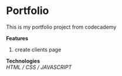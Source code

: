 Portfolio
=

This is my portfolio project from codecademy

**Features**
1. create clients page

**Technologies** \
*HTML / CSS / JAVASCRIPT*
